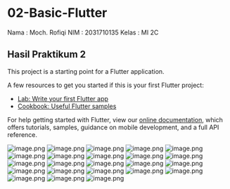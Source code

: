 # 02-Basic-Flutter

Nama : Moch. Rofiqi
NIM : 2031710135
Kelas : MI 2C

## Hasil Praktikum 2

This project is a starting point for a Flutter application.

A few resources to get you started if this is your first Flutter project:

- [Lab: Write your first Flutter app](https://flutter.dev/docs/get-started/codelab)
- [Cookbook: Useful Flutter samples](https://flutter.dev/docs/cookbook)

For help getting started with Flutter, view our
[online documentation](https://flutter.dev/docs), which offers tutorials,
samples, guidance on mobile development, and a full API reference.

![image.png](img/teks-widget.png)
![image.png](img/image.png)
![image.png](img/material-design.png)
![image.png](img/button.png)
![image.png](img/scafford.png)
![image.png](img/dialog.png)
![image.png](img/input-selection.png)
![image.png](img/date-time.png)
![image.png](img/container1.png)
![image.png](img/container2.png)
![image.png](img/container3.png)
![image.png](img/container4.png)
![image.png](img/container5.png)
![image.png](img/container6.png)
![image.png](img/container7.png)
![image.png](img/container8.png)
![image.png](img/column.png)
![image.png](img/row.png)
![image.png](img/stack.png)
![image.png](img/list-view.png)
![image.png](img/grid-view.png)
![image.png](img/tugas1.png)
![image.png](img/tugas2.png)









